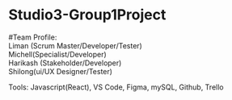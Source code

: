 # Studio3-Group1Project <br>

#Team Profile:<br> 
Liman (Scrum Master/Developer/Tester)<br>
Michell(Specialist/Developer)<br>
Harikash (Stakeholder/Developer)<br>
Shilong(ui/UX Designer/Tester)<br>

Tools: Javascript(React), VS Code, Figma, mySQL, Github, Trello<br>
